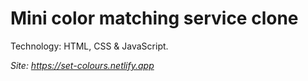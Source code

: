 # Mini color matching service clone

Technology: HTML, CSS & JavaScript.

*Site: https://set-colours.netlify.app*
